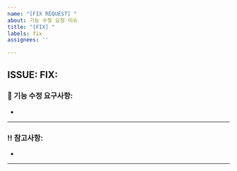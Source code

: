 ```yaml
---
name: "[FIX REQUEST] "
about: 기능 수정 요청 이슈
title: "[FIX] "
labels: fix
assignees: ''

---
```


## ISSUE: FIX:

### 📢 기능 수정 요구사항:
- 

---

### ‼️ 참고사항:
- 

---
